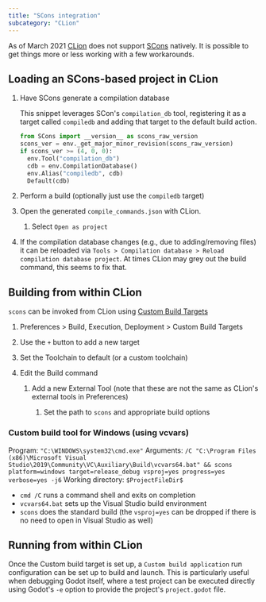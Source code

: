 ```yaml
---
title: "SCons integration"
subcategory: "CLion"
---
```


As of March 2021 [CLion](https://www.jetbrains.com/clion/) does not support [SCons](https://scons.org/) natively.
It is possible to get things more or less working with a few workarounds.

## Loading an SCons-based project in CLion

1. Have SCons generate a compilation database

   This snippet leverages SCon's `compilation_db` tool, registering it as a target called `compiledb` and adding that
   target to the default build action.
   
   ```python
   from SCons import __version__ as scons_raw_version
   scons_ver = env._get_major_minor_revision(scons_raw_version)
   if scons_ver >= (4, 0, 0):
     env.Tool("compilation_db")
     cdb = env.CompilationDatabase()
     env.Alias("compiledb", cdb)
     Default(cdb)
   ```
1. Perform a build (optionally just use the `compiledb` target)
1. Open the generated `compile_commands.json` with CLion.
    1. Select `Open as project`
1. If the compilation database changes (e.g., due to adding/removing files) it can be reloaded via
   `Tools > Compilation database > Reload compilation database project`. At times CLion may grey out the build command, this seems to fix that.

## Building from within CLion

`scons` can be invoked from CLion using [Custom Build Targets](https://www.jetbrains.com/help/clion/custom-build-targets.html)

1. Preferences > Build, Execution, Deployment > Custom Build Targets
1. Use the `+` button to add a new target
1. Set the Toolchain to default (or a custom toolchain)
1. Edit the Build command

    1. Add a new External Tool (note that these are not the same as CLion's external tools in Preferences)

        1. Set the path to `scons` and appropriate build options

### Custom build tool for Windows (using vcvars)

Program: `"C:\WINDOWS\system32\cmd.exe"`
Arguments: `/C "C:\Program Files (x86)\Microsoft Visual Studio\2019\Community\VC\Auxiliary\Build\vcvars64.bat" && scons platform=windows target=release_debug vsproj=yes progress=yes verbose=yes -j6`
Working directory: `$ProjectFileDir$`

* `cmd /C` runs a command shell and exits on completion
* `vcvars64.bat` sets up the Visual Studio build environment
* `scons` does the standard build (the `vsproj=yes` can be dropped if there is no need to open in Visual Studio as well)

## Running from within CLion

Once the Custom build target is set up, a `Custom build application` run configuration can be set up to build and
launch. This is particularly useful when debugging Godot itself, where a test project can be executed directly using
Godot's `-e` option to provide the project's `project.godot` file.
